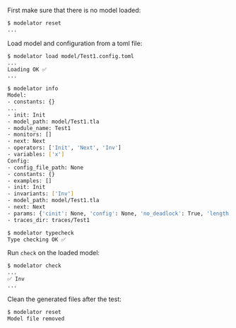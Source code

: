 First make sure that there is no model loaded:
```sh
$ modelator reset
...
```

Load model and configuration from a toml file:
```sh
$ modelator load model/Test1.config.toml
...
Loading OK ✅
...
```

```sh
$ modelator info
Model:
- constants: {}
...
- init: Init
- model_path: model/Test1.tla
- module_name: Test1
- monitors: []
- next: Next
- operators: ['Init', 'Next', 'Inv']
- variables: ['x']
Config:
- config_file_path: None
- constants: {}
- examples: []
- init: Init
- invariants: ['Inv']
- model_path: model/Test1.tla
- next: Next
- params: {'cinit': None, 'config': None, 'no_deadlock': True, 'length': 20, 'max_error': None, 'save_runs': False, 'view': None}
- traces_dir: traces/Test1
```

```sh
$ modelator typecheck
Type checking OK ✅
```

Run `check` on the loaded model:
```sh
$ modelator check
...
✅ Inv
...
```

Clean the generated files after the test:
```sh
$ modelator reset
Model file removed
```
